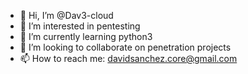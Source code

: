 - 👋 Hi, I’m @Dav3-cloud
- 👀 I’m interested in pentesting
- 🌱 I’m currently learning python3
- 💞️ I’m looking to collaborate on penetration projects 
- 📫 How to reach me: davidsanchez.core@gmail.com

<!---
Dav3-cloud/Dav3-cloud is a ✨ special ✨ repository because its `README.md` (this file) appears on your GitHub profile.
You can click the Preview link to take a look at your changes.
--->
